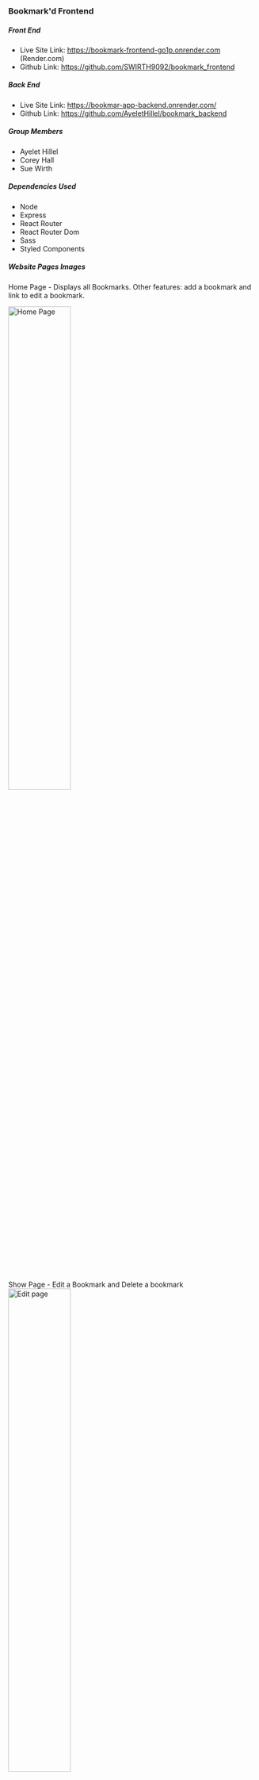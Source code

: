 ### Bookmark'd Frontend

##### Front End
- Live Site Link: https://bookmark-frontend-go1p.onrender.com  (Render.com)
- Github Link:  https://github.com/SWIRTH9092/bookmark_frontend

##### Back End
- Live Site Link:  https://bookmar-app-backend.onrender.com/
- Github Link:  https://github.com/AyeletHillel/bookmark_backend

##### Group Members
- Ayelet Hillel
- Corey Hall
- Sue Wirth

##### Dependencies Used
- Node
- Express
- React Router
- React Router Dom
- Sass
- Styled Components


##### Website Pages Images
Home Page - Displays all Bookmarks.  Other features: add a bookmark and link to edit a bookmark.

<img src="https://i.imgur.com/KcsdoK4.png" alt="Home Page" title="Home Page" width="50%"/>

Show Page - Edit a Bookmark and Delete a bookmark
<img src="https://i.imgur.com/2GgZrNG.png" alt="Edit page" Title="Edit Page" width="50%"/>

Responsive: Home Page. Displays all Bookmarks.  Other features: add a bookmark and link to edit a bookmark
<img src="https://i.imgur.com/qvraIei.png" alt="Home Page" title="Home Page" width="20%"/>"

Show Page - Edit a Bookmark and Delete a Bookmark
<img src="https://i.imgur.com/wggn9QR.png" alt="Front-end Component Tree" title="Component Tree" width="20%"/>
##### Component Tree
<img src="https://i.imgur.com/pU8trOA.jpg" alt="Front-end Component Tree" title="Component Tree" width="90%"/>

##### Trello Link   
<img src="https://i.imgur.com/oTH5TWj.jpg" alt="Trello" title="Trello Board" width="90%"/>

##### Component List
- createAction.js
- updateAction.js
- deleteAction.js
- Header.js
- indexLoader.js
- showLoader.js
- Index2.js
- Show.js
- App.js
- index.js
- router.js
- styles.scss
